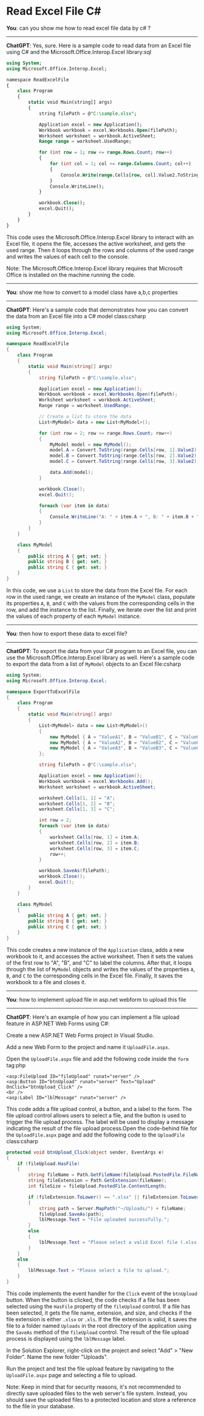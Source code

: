 # Read Excel File C#
**You**: can you show me how to read excel file data by c# ?

--------
**ChatGPT**: Yes, sure. Here is a sample code to read data from an Excel file using C# and the Microsoft.Office.Interop.Excel library:sql
```sql
using System;
using Microsoft.Office.Interop.Excel;

namespace ReadExcelFile
{
    class Program
    {
        static void Main(string[] args)
        {
            string filePath = @"C:\sample.xlsx";

            Application excel = new Application();
            Workbook workbook = excel.Workbooks.Open(filePath);
            Worksheet worksheet = workbook.ActiveSheet;
            Range range = worksheet.UsedRange;

            for (int row = 1; row <= range.Rows.Count; row++)
            {
                for (int col = 1; col <= range.Columns.Count; col++)
                {
                    Console.Write(range.Cells[row, col].Value2.ToString() + "\t");
                }
                Console.WriteLine();
            }

            workbook.Close();
            excel.Quit();
        }
    }
}
```

This code uses the Microsoft.Office.Interop.Excel library to interact with an Excel file, it opens the file, accesses the active worksheet, and gets the used range. Then it loops through the rows and columns of the used range and writes the values of each cell to the console.

Note: The Microsoft.Office.Interop.Excel library requires that Microsoft Office is installed on the machine running the code.

--------
**You**: show me how to convert to a model class have a,b,c properties

--------
**ChatGPT**: Here's a sample code that demonstrates how you can convert the data from an Excel file into a C# model class:csharp
```csharp
using System;
using Microsoft.Office.Interop.Excel;

namespace ReadExcelFile
{
    class Program
    {
        static void Main(string[] args)
        {
            string filePath = @"C:\sample.xlsx";

            Application excel = new Application();
            Workbook workbook = excel.Workbooks.Open(filePath);
            Worksheet worksheet = workbook.ActiveSheet;
            Range range = worksheet.UsedRange;

            // Create a list to store the data
            List<MyModel> data = new List<MyModel>();

            for (int row = 2; row <= range.Rows.Count; row++)
            {
                MyModel model = new MyModel();
                model.A = Convert.ToString(range.Cells[row, 1].Value2);
                model.B = Convert.ToString(range.Cells[row, 2].Value2);
                model.C = Convert.ToString(range.Cells[row, 3].Value2);

                data.Add(model);
            }

            workbook.Close();
            excel.Quit();

            foreach (var item in data)
            {
                Console.WriteLine("A: " + item.A + ", B: " + item.B + ", C: " + item.C);
            }
        }
    }

    class MyModel
    {
        public string A { get; set; }
        public string B { get; set; }
        public string C { get; set; }
    }
}
```

In this code, we use a ```List``` to store the data from the Excel file. For each row in the used range, we create an instance of the ```MyModel``` class, populate its properties ```A```, ```B```, and ```C``` with the values from the corresponding cells in the row, and add the instance to the list. Finally, we iterate over the list and print the values of each property of each ```MyModel``` instance.

--------
**You**: then how to export these data to excel file?

--------
**ChatGPT**: To export the data from your C# program to an Excel file, you can use the Microsoft.Office.Interop.Excel library as well. Here's a sample code to export the data from a list of ```MyModel``` objects to an Excel file:csharp
```csharp
using System;
using Microsoft.Office.Interop.Excel;

namespace ExportToExcelFile
{
    class Program
    {
        static void Main(string[] args)
        {
            List<MyModel> data = new List<MyModel>()
            {
                new MyModel { A = "ValueA1", B = "ValueB1", C = "ValueC1" },
                new MyModel { A = "ValueA2", B = "ValueB2", C = "ValueC2" },
                new MyModel { A = "ValueA3", B = "ValueB3", C = "ValueC3" }
            };

            string filePath = @"C:\sample.xlsx";

            Application excel = new Application();
            Workbook workbook = excel.Workbooks.Add();
            Worksheet worksheet = workbook.ActiveSheet;

            worksheet.Cells[1, 1] = "A";
            worksheet.Cells[1, 2] = "B";
            worksheet.Cells[1, 3] = "C";

            int row = 2;
            foreach (var item in data)
            {
                worksheet.Cells[row, 1] = item.A;
                worksheet.Cells[row, 2] = item.B;
                worksheet.Cells[row, 3] = item.C;
                row++;
            }

            workbook.SaveAs(filePath);
            workbook.Close();
            excel.Quit();
        }
    }

    class MyModel
    {
        public string A { get; set; }
        public string B { get; set; }
        public string C { get; set; }
    }
}
```

This code creates a new instance of the ```Application``` class, adds a new workbook to it, and accesses the active worksheet. Then it sets the values of the first row to "A", "B", and "C" to label the columns. After that, it loops through the list of ```MyModel``` objects and writes the values of the properties ```A```, ```B```, and ```C``` to the corresponding cells in the Excel file. Finally, it saves the workbook to a file and closes it.

--------
**You**: how to implement upload file in asp.net webform  to upload this file

--------
**ChatGPT**: Here's an example of how you can implement a file upload feature in ASP.NET Web Forms using C#:

Create a new ASP.NET Web Forms project in Visual Studio.

Add a new Web Form to the project and name it ```UploadFile.aspx```.

Open the ```UploadFile.aspx``` file and add the following code inside the ```form``` tag:php
```php-template
<asp:FileUpload ID="fileUpload" runat="server" />
<asp:Button ID="btnUpload" runat="server" Text="Upload" OnClick="btnUpload_Click" />
<br />
<asp:Label ID="lblMessage" runat="server" />
```

This code adds a file upload control, a button, and a label to the form. The file upload control allows users to select a file, and the button is used to trigger the file upload process. The label will be used to display a message indicating the result of the file upload process.Open the code-behind file for the ```UploadFile.aspx``` page and add the following code to the ```UploadFile``` class:csharp
```csharp
protected void btnUpload_Click(object sender, EventArgs e)
{
    if (fileUpload.HasFile)
    {
        string fileName = Path.GetFileName(fileUpload.PostedFile.FileName);
        string fileExtension = Path.GetExtension(fileName);
        int fileSize = fileUpload.PostedFile.ContentLength;

        if (fileExtension.ToLower() == ".xlsx" || fileExtension.ToLower() == ".xls")
        {
            string path = Server.MapPath("~/Uploads/") + fileName;
            fileUpload.SaveAs(path);
            lblMessage.Text = "File uploaded successfully.";
        }
        else
        {
            lblMessage.Text = "Please select a valid Excel file (.xlsx or .xls)";
        }
    }
    else
    {
        lblMessage.Text = "Please select a file to upload.";
    }
}
```

This code implements the event handler for the ```Click``` event of the ```btnUpload``` button. When the button is clicked, the code checks if a file has been selected using the ```HasFile``` property of the ```fileUpload``` control. If a file has been selected, it gets the file name, extension, and size, and checks if the file extension is either ```.xlsx``` or ```.xls```. If the file extension is valid, it saves the file to a folder named ```Uploads``` in the root directory of the application using the ```SaveAs``` method of the ```fileUpload``` control. The result of the file upload process is displayed using the ```lblMessage``` label.

In the Solution Explorer, right-click on the project and select "Add" > "New Folder". Name the new folder "Uploads".

Run the project and test the file upload feature by navigating to the ```UploadFile.aspx``` page and selecting a file to upload.

Note: Keep in mind that for security reasons, it's not recommended to directly save uploaded files to the web server's file system. Instead, you should save the uploaded files to a protected location and store a reference to the file in your database.

